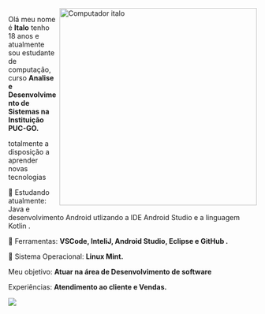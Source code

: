 <img src="https://raw.githubusercontent.com/MicaelliMedeiros/micaellimedeiros/master/image/computer-illustration.png" min-width="400px" max-width="400px" width="400px" align="right" alt="Computador italo">

<p align="left">
     Olá meu nome é <strong>Italo</strong> tenho 18 anos e atualmente sou estudante de computação, curso <strong>Analise e Desenvolvimento de Sistemas na Instituição PUC-GO.</strong>
     
totalmente a disposição a aprender novas tecnologias
     

<p align="left">
  📖 Estudando atualmente: Java e desenvolvimento Android utlizando a IDE Android Studio e a linguagem Kotlin .
</p>

<p align="left">
  💼 Ferramentas: <strong>VSCode, InteliJ, Android Studio, Eclipse e  GitHub  .</strong>
</p>
<p align="left">
  🐧 Sistema Operacional: <strong>Linux Mint.</strong>
</p>
<p align="left">
  Meu objetivo: <strong>Atuar na área de Desenvolvimento de software</strong>
</p>
<p align="left">
  Experiências: <strong> Atendimento ao cliente e Vendas.</strong>
</p>
<p align="left">
  <a href="https://www.linkedin.com/in/italo-ruan-santos-de-brito-7a8868207/" alt="Linkedin">
  <img src="https://img.shields.io/badge/-Linkedin-0e76a8?style=for-the-badge&logo=Linkedin&logoColor=white&link=https://www.linkedin.com/in/iuricode" /></a>
